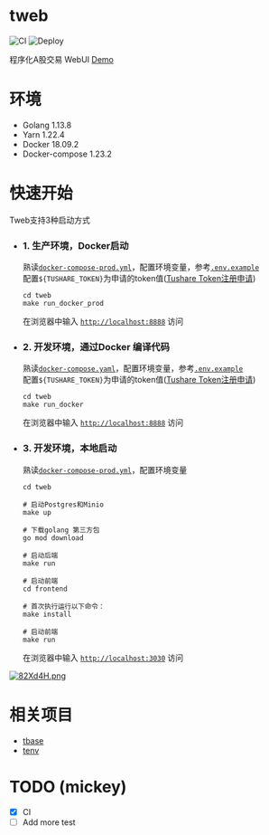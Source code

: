 # tweb
![CI](https://github.com/tradingAI/tweb/workflows/CI/badge.svg)
![Deploy](https://github.com/tradingAI/tweb/workflows/Deploy/badge.svg)


程序化A股交易 WebUI [Demo](http://tweb.aiminders.com/)

# 环境
- Golang 1.13.8
- Yarn 1.22.4
- Docker 18.09.2
- Docker-compose 1.23.2

# 快速开始
Tweb支持3种启动方式
* ### 1. 生产环境，Docker启动
    熟读[`docker-compose-prod.yml`](docker-compose-prod.yaml)，配置环境变量，参考[`.env.example`](.env.example)  
    配置`${TUSHARE_TOKEN}`为申请的token值([Tushare Token注册申请](https://tushare.pro/register?reg=238705))  
    ```
    cd tweb
    make run_docker_prod
    ```
    在浏览器中输入 [`http://localhost:8888`](http://localhost:8888) 访问  

* ### 2. 开发环境，通过Docker 编译代码 
    熟读[`docker-compose.yaml`](docker-compose.yaml)，配置环境变量，参考[`.env.example`](.env.example)  
    配置`${TUSHARE_TOKEN}`为申请的token值([Tushare Token注册申请](https://tushare.pro/register?reg=238705))  
    ```
    cd tweb
    make run_docker
    ```
    在浏览器中输入 [`http://localhost:8888`](http://localhost:8888) 访问  

* ### 3. 开发环境，本地启动
    熟读[`docker-compose-prod.yml`](docker-compose-prod.yaml)，配置环境变量
    ```
    cd tweb

    # 启动Postgres和Minio
    make up

    # 下载golang 第三方包
    go mod download

    # 启动后端
    make run

    # 启动前端
    cd frontend

    # 首次执行运行以下命令：
    make install

    # 启动前端
    make run
    ```

    在浏览器中输入 [`http://localhost:3030`](http://localhost:3030) 访问  

[![82Xd4H.png](https://s1.ax1x.com/2020/03/20/82Xd4H.png)](https://imgchr.com/i/82Xd4H)

# 相关项目
- [tbase](https://github.com/tradingAI/tbase)
- [tenv](https://github.com/tradingAI/tenvs)

# TODO (mickey)
- [x] CI
- [ ] Add more test